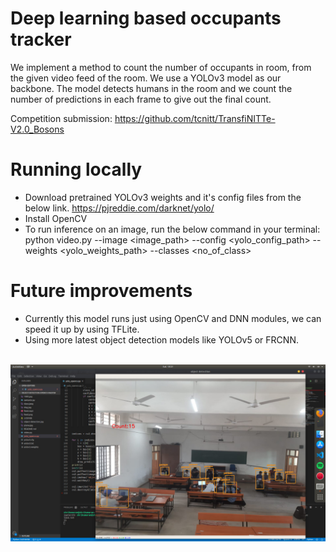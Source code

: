 # Deep learning based occupants tracker
We implement a method to count the number of occupants in room, from the given video feed of the room. We use a YOLOv3 model as our backbone. The model detects humans in the room and we count the number of predictions in each frame to give out the final count.

Competition submission: https://github.com/tcnitt/TransfiNITTe-V2.0_Bosons

# Running locally
* Download pretrained YOLOv3 weights and it's config files from the below link.
https://pjreddie.com/darknet/yolo/
* Install OpenCV
* To run inference on an image, run the below command in your terminal:
python video.py --image <image_path> --config <yolo_config_path> --weights <yolo_weights_path> --classes <no_of_class>

# Future improvements
* Currently this model runs just using OpenCV and DNN modules, we can speed it up by using TFLite.
* Using more latest object detection models like YOLOv5 or FRCNN.
<br>
<img src="result.jpeg">
<br>
